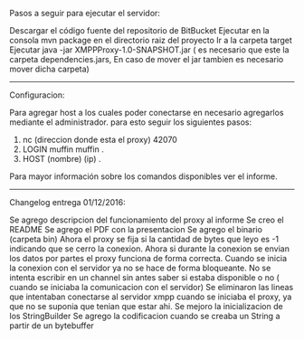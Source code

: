 Pasos a seguir para ejecutar el servidor:

Descargar el código fuente del repositorio de BitBucket
Ejecutar en la consola mvn package en el directorio raiz del proyecto
Ir a la carpeta target
Ejecutar java -jar XMPPProxy-1.0-SNAPSHOT.jar ( es necesario que este la carpeta dependencies.jars, En caso de mover el jar tambien es necesario mover dicha carpeta)
 
------------------------------------

Configuracion:

Para agregar host a los cuales poder conectarse en necesario agregarlos mediante el administrador. para esto seguir los siguientes pasos:

1.	nc (direccion donde esta el proxy) 42070
2.	LOGIN muffin muffin
.
3.	HOST (nombre) (ip)
.

Para mayor información sobre los comandos disponibles ver el informe.

 ---------------------------------

Changelog entrega 01/12/2016:

Se agrego descripcion del funcionamiento del proxy al informe
Se creo el README
Se agrego el PDF con la presentacion
Se agrego el binario (carpeta bin)
Ahora el proxy se fija si la cantidad de bytes que leyo es -1 indicando que se cerro la conexion.
Ahora si durante la conexion se envian los datos por partes el proxy funciona de forma correcta.
Cuando se inicia la conexion con el servidor ya no se hace de forma bloqueante.
No se intenta escribir en un channel sin antes saber si estaba disponible o no ( cuando se iniciaba la comunicacion con el servidor)
Se eliminaron las lineas que intentaban conectarse al servidor xmpp cuando se iniciaba el proxy, ya que no se suponia que tenian que estar ahi.
Se mejoro la inicializacion de los StringBuilder
Se agrego la codificacion cuando se creaba un String a partir de un bytebuffer